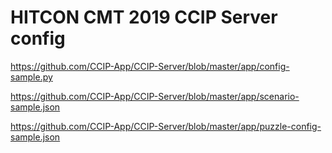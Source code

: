 HITCON CMT 2019 CCIP Server config
===

https://github.com/CCIP-App/CCIP-Server/blob/master/app/config-sample.py

https://github.com/CCIP-App/CCIP-Server/blob/master/app/scenario-sample.json

https://github.com/CCIP-App/CCIP-Server/blob/master/app/puzzle-config-sample.json
